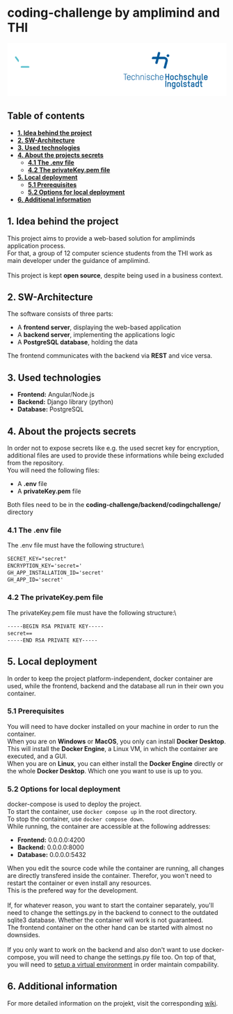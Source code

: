 # **coding-challenge by amplimind and THI**
![thi&amplimind_logo](./readme_assets/cc_logos.png)

## **Table of contents**
- [**1. Idea behind the project**](#1-idea-behind-the-project)
- [**2. SW-Architecture**](#2-sw-architecture)
- [**3. Used technologies**](#3-used-technologies)
- [**4. About the projects secrets**](#4-about-the-projects-secrets)
  - [**4.1 The .env file**](#41-the-env-file)
  - [**4.2 The privateKey.pem file**](#42-the-privatekeypem-file)
- [**5. Local deployment**](#5-local-deployment)
  - [**5.1 Prerequisites**](#51-prerequisites)
  - [**5.2 Options for local deployment**](#52-options-for-local-deployment)
- [**6. Additional information**](#6-additional-information)


## **1. Idea behind the project**
This project aims to provide a web-based solution for ampliminds application process.\
For that, a group of 12 computer science students from the THI work as main developer under the guidance of amplimind.\
\
This project is kept **open source**, despite being used in a business context.


## **2. SW-Architecture**
The software consists of three parts:
- A **frontend server**, displaying the web-based application
- A **backend server**, implementing the applications logic
- A **PostgreSQL database**, holding the data 

The frontend communicates with the backend via **REST** and vice versa.

## **3. Used technologies**
- **Frontend:** Angular/Node.js
- **Backend:** Django library (python)
- **Database:** PostgreSQL

## **4. About the projects secrets**
In order not to expose secrets like e.g. the used secret key for encryption, additional files are used to provide these informations while being excluded from the repository.\
You will need the following files:
- A **.env** file 
- A **privateKey.pem** file

Both files need to be in the **coding-challenge/backend/codingchallenge/** directory

### **4.1 The .env file**
The .env file must have the following structure:\
```
SECRET_KEY="secret"
ENCRYPTION_KEY='secret='
GH_APP_INSTALLATION_ID='secret'
GH_APP_ID='secret'
```

### **4.2 The privateKey.pem file**
The privateKey.pem file must have the following structure:\
```
-----BEGIN RSA PRIVATE KEY-----
secret==
-----END RSA PRIVATE KEY-----
```

## **5. Local deployment**
In order to keep the project platform-independent, docker container are used, while the frontend, backend and the database all run in their own you container.

### **5.1 Prerequisites**
You will need to have docker installed on your machine in order to run the container.\
When you are on **Windows** or **MacOS**, you only can install **Docker Desktop**. This will install the **Docker Engine**, a Linux VM, in which the container are executed, and a GUI.\
When you are on **Linux**, you can either install the **Docker Engine** directly or the whole **Docker Desktop**. Which one you want to use is up to you.

### **5.2 Options for local deployment**
docker-compose is used to deploy the project.\
To start the container, use `docker compose up` in the root directory.\
To stop the container, use `docker compose down`.\
While running, the container are accessible at the following addresses:
- **Frontend:** 0.0.0.0:4200
- **Backend:** 0.0.0.0:8000
- **Database:** 0.0.0.0:5432

When you edit the source code while the container are running, all changes are directly transfered inside the container. Therefor, you won't need to restart the container or even install any resources.\
This is the prefered way for the development.\
\
If, for whatever reason, you want to start the container separately, you'll need to change the settings.py in the backend to connect to the outdated sqlite3 database. Whether the container will work is not guaranteed.\
The frontend container on the other hand can be started with almost no downsides.\
\
If you only want to work on the backend and also don't want to use docker-compose, you will need to change the settings.py file too. On top of that, you will need to [setup a virtual environment](https://github.com/ampcc/coding-challenge/wiki/Virual-Environment-Setup) in order maintain compability.

## **6. Additional information**
For more detailed information on the projekt, visit the corresponding [wiki](https://github.com/ampcc/coding-challenge/wiki).
